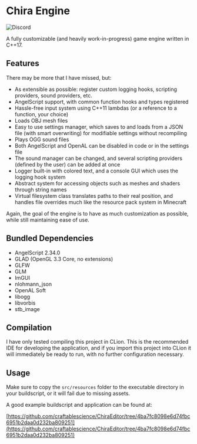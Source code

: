 # Chira Engine
![Discord](https://img.shields.io/discord/678074864346857482?label=Discord&logo=Discord&logoColor=%23FFFFFF&style=flat-square)

A fully customizable (and heavily work-in-progress) game engine written in C++17.

## Features
There may be more that I have missed, but:
- As extensible as possible: register custom logging hooks, scripting providers, sound providers, etc.
- AngelScript support, with common function hooks and types registered
- Hassle-free input system using C++11 lambdas (or a reference to a function, your choice)
- Loads OBJ mesh files
- Easy to use settings manager, which saves to and loads from a JSON file (with smart overwriting) for modifiable settings without recompiling
- Plays OGG sound files
- Both AngelScript and OpenAL can be disabled in code or in the settings file
- The sound manager can be changed, and several scripting providers (defined by the user) can be added at once
- Logger built-in with colored text, and a console GUI which uses the logging hook system
- Abstract system for accessing objects such as meshes and shaders through string names
- Virtual filesystem class translates paths to their real position, and handles file overrides much like the resource pack system in Minecraft

Again, the goal of the engine is to have as much customization as possible, while still maintaining ease of use.

## Bundled Dependencies
- AngelScript 2.34.0
- GLAD (OpenGL 3.3 Core, no extensions)
- GLFW
- GLM
- ImGUI
- nlohmann_json
- OpenAL Soft
- libogg
- libvorbis
- stb_image

## Compilation
I have only tested compiling this project in CLion. This is the recommended IDE for developing the application,
and if you import this project into CLion it will immediately be ready to run, with no further configuration necessary.

## Usage
Make sure to copy the `src/resources` folder to the executable directory in your buildscript, or it will fail due to missing assets.

A good example buildscript and application can be found at:

[https://github.com/craftablescience/ChiraEditor/tree/4ba7fc8098e6d74fbc6951b2daa0d232ba809251](https://github.com/craftablescience/ChiraEditor/tree/4ba7fc8098e6d74fbc6951b2daa0d232ba809251)

